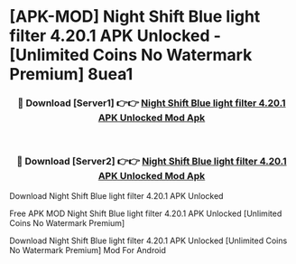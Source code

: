 # [APK-MOD] Night Shift  Blue light filter 4.20.1 APK Unlocked - [Unlimited Coins No Watermark Premium] 8uea1



<div align="center">
<h3>🔴 Download [Server1] 👉👉 <a href="https://momento.my/?title=Night_Shift__Blue_light_filter_4.20.1_APK_Unlocked">Night Shift  Blue light filter 4.20.1 APK Unlocked Mod Apk</a></h3><br>

<h3>🔴 Download [Server2] 👉👉 <a href="https://momento.my/?title=Night_Shift__Blue_light_filter_4.20.1_APK_Unlocked">Night Shift  Blue light filter 4.20.1 APK Unlocked Mod Apk</a></h3>
</div>



Download Night Shift  Blue light filter 4.20.1 APK Unlocked 

Free APK MOD Night Shift  Blue light filter 4.20.1 APK Unlocked [Unlimited Coins No Watermark Premium]

Download Night Shift  Blue light filter 4.20.1 APK Unlocked [Unlimited Coins No Watermark Premium] Mod For Android
